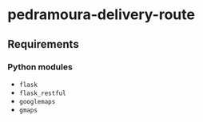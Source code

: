 # pedramoura-delivery-route

## Requirements
### Python modules
* ``flask``
* ``flask_restful``
* ``googlemaps``
* ``gmaps``
